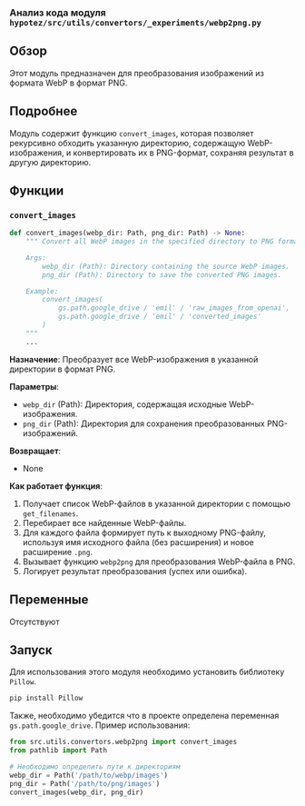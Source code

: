 ### Анализ кода модуля `hypotez/src/utils/convertors/_experiments/webp2png.py`

## Обзор

Этот модуль предназначен для преобразования изображений из формата WebP в формат PNG.

## Подробнее

Модуль содержит функцию `convert_images`, которая позволяет рекурсивно обходить указанную директорию, содержащую WebP-изображения, и конвертировать их в PNG-формат, сохраняя результат в другую директорию.

## Функции

### `convert_images`

```python
def convert_images(webp_dir: Path, png_dir: Path) -> None:
    """ Convert all WebP images in the specified directory to PNG format.

    Args:
        webp_dir (Path): Directory containing the source WebP images.
        png_dir (Path): Directory to save the converted PNG images.

    Example:
        convert_images(
            gs.path.google_drive / 'emil' / 'raw_images_from_openai',
            gs.path.google_drive / 'emil' / 'converted_images'
        )
    """
    ...
```

**Назначение**:
Преобразует все WebP-изображения в указанной директории в формат PNG.

**Параметры**:
- `webp_dir` (Path): Директория, содержащая исходные WebP-изображения.
- `png_dir` (Path): Директория для сохранения преобразованных PNG-изображений.

**Возвращает**:
- None

**Как работает функция**:
1. Получает список WebP-файлов в указанной директории с помощью `get_filenames`.
2. Перебирает все найденные WebP-файлы.
3. Для каждого файла формирует путь к выходному PNG-файлу, используя имя исходного файла (без расширения) и новое расширение `.png`.
4. Вызывает функцию `webp2png` для преобразования WebP-файла в PNG.
5. Логирует результат преобразования (успех или ошибка).

## Переменные

Отсутствуют

## Запуск

Для использования этого модуля необходимо установить библиотеку `Pillow`.

```bash
pip install Pillow
```

Также, необходимо убедится что в проекте определена переменная `gs.path.google_drive`.
Пример использования:

```python
from src.utils.convertors.webp2png import convert_images
from pathlib import Path

# Необходимо определить пути к директориям
webp_dir = Path('/path/to/webp/images')
png_dir = Path('/path/to/png/images')
convert_images(webp_dir, png_dir)